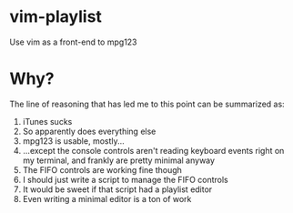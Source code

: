 # vim-playlist
Use vim as a front-end to mpg123

# Why?
The line of reasoning that has led me to this point can be summarized as:

 1. iTunes sucks
 1. So apparently does everything else
 1. mpg123 is usable, mostly...
 1. ...except the console controls aren't reading keyboard events right on my
    terminal, and frankly are pretty minimal anyway
 1. The FIFO controls are working fine though
 1. I should just write a script to manage the FIFO controls
 1. It would be sweet if that script had a playlist editor
 1. Even writing a minimal editor is a ton of work
